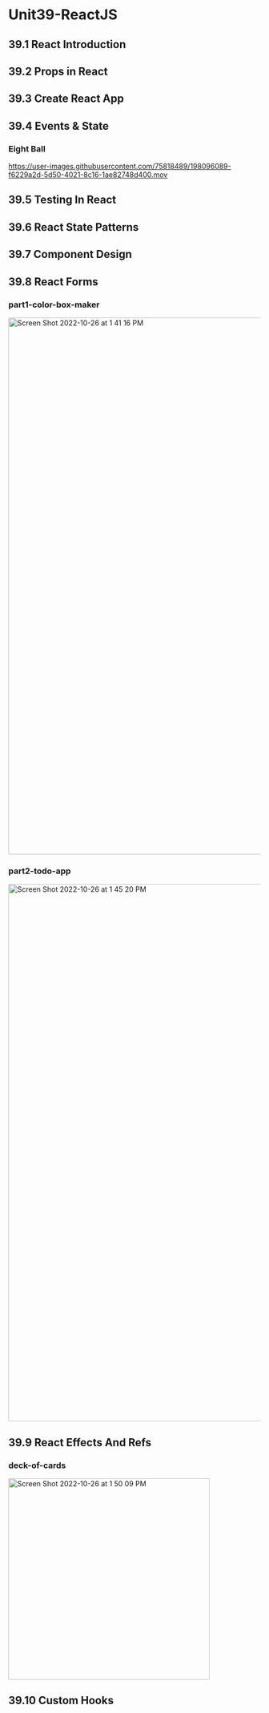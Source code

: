 # Unit39-ReactJS
## 39.1 React Introduction
## 39.2 Props in React
## 39.3 Create React App
## 39.4 Events & State
### Eight Ball
https://user-images.githubusercontent.com/75818489/198096089-f6229a2d-5d50-4021-8c16-1ae82748d400.mov

## 39.5 Testing In React
## 39.6 React State Patterns
## 39.7 Component Design
## 39.8 React Forms
### part1-color-box-maker
<img width="1072" alt="Screen Shot 2022-10-26 at 1 41 16 PM" src="https://user-images.githubusercontent.com/75818489/198098061-7e0e5947-4a9f-477a-8298-a7976e85d382.png">

### part2-todo-app
<img width="1073" alt="Screen Shot 2022-10-26 at 1 45 20 PM" src="https://user-images.githubusercontent.com/75818489/198098803-6a5d3742-cec4-445e-9317-cc714a558c9d.png">

## 39.9 React Effects And Refs
### deck-of-cards
<img width="402" alt="Screen Shot 2022-10-26 at 1 50 09 PM" src="https://user-images.githubusercontent.com/75818489/198099815-a9ec444a-c96d-4d73-81f0-090a1475f13a.png">

## 39.10 Custom Hooks
